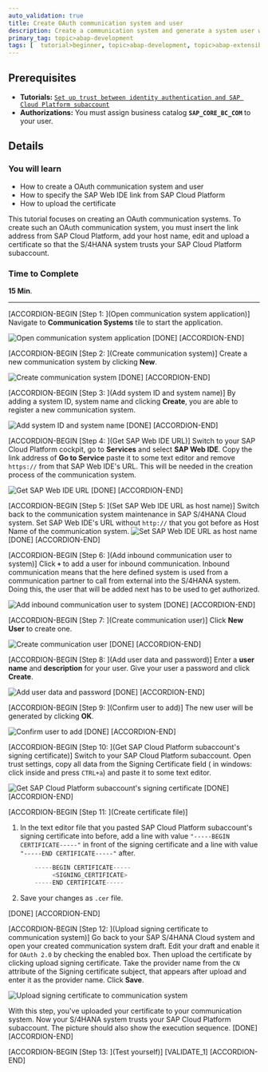 ```yaml
---
auto_validation: true
title: Create OAuth communication system and user
description: Create a communication system and generate a system user within the communication system.
primary_tag: topic>abap-development
tags: [  tutorial>beginner, topic>abap-development, topic>abap-extensibility ]
---
```


## Prerequisites  
- **Tutorials:** [`Set up trust between identity authentication and SAP Cloud Platform subaccount`](https://developers.sap.com/tutorials/abap-custom-ui-trust-settings.html)
- **Authorizations:** You must assign business catalog **`SAP_CORE_BC_COM`** to your user.

## Details
### You will learn
- How to create a OAuth communication system and user
- How to specify the SAP Web IDE link from SAP Cloud Platform
- How to upload the certificate

This tutorial focuses on creating an OAuth communication systems. To create such an OAuth communication system, you must insert the link address from SAP Cloud Platform, add your host name, edit and upload a certificate so that the S/4HANA system trusts your SAP Cloud Platform subaccount.

### Time to Complete
**15 Min**.

---

[ACCORDION-BEGIN [Step 1: ](Open communication system application)]
Navigate to **Communication Systems** tile to start the application.

![Open communication system application](system.png)
[DONE]
[ACCORDION-END]

[ACCORDION-BEGIN [Step 2: ](Create communication system)]
Create a new communication system by clicking **New**.

![Create communication system](new.png)
[DONE]
[ACCORDION-END]

[ACCORDION-BEGIN [Step 3: ](Add system ID and system name)]
By adding a system ID, system name and clicking **Create**, you are able to register a new communication system.

![Add system ID and system name](create.png)
[DONE]
[ACCORDION-END]

[ACCORDION-BEGIN [Step 4: ](Get SAP Web IDE URL)]
Switch to your SAP Cloud Platform cockpit, go to **Services** and select **SAP Web IDE**. Copy the link address of **Go to Service** paste it to some text editor and remove `https://` from that SAP Web IDE's URL. This will be needed in the creation process of the communication system.

![Get SAP Web IDE URL](link.png)
[DONE]
[ACCORDION-END]

[ACCORDION-BEGIN [Step 5: ](Set SAP Web IDE URL as host name)]
Switch back to the communication system maintenance in SAP S/4HANA Cloud system. Set SAP Web IDE's URL without `http://` that you got before as Host Name of the communication system.
![Set SAP Web IDE URL as host name](hostname.png)
[DONE]
[ACCORDION-END]

[ACCORDION-BEGIN [Step 6: ](Add inbound communication user to system)]
Click **`+`** to add a user for inbound communication. Inbound communication means that the here defined system is used from a communication partner to call from external into the S/4HANA system. Doing this, the user that will be added next has to be used to get authorized.

![Add inbound communication user to system](plus.png)
[DONE]
[ACCORDION-END]

[ACCORDION-BEGIN [Step 7: ](Create communication user)]
Click **New User** to create one.

![Create communication user](newuser.png)
[DONE]
[ACCORDION-END]

[ACCORDION-BEGIN [Step 8: ](Add user data and password)]
Enter a **user name** and **description** for your user. Give your user a password and click **Create**.

![Add user data and password](userdata.png)
[DONE]
[ACCORDION-END]

[ACCORDION-BEGIN [Step 9: ](Confirm user to add)]
The new user will be generated by clicking **OK**.

![Confirm user to add](ok.png)
[DONE]
[ACCORDION-END]

[ACCORDION-BEGIN [Step 10: ](Get SAP Cloud Platform subaccount's signing certificate)]
Switch to your SAP Cloud Platform subaccount. Open trust settings, copy all data from the Signing Certificate field ( in windows: click inside and press `CTRL+a`) and paste it to some text editor.

![Get SAP Cloud Platform subaccount's signing certificate](trust.png)
[DONE]
[ACCORDION-END]

[ACCORDION-BEGIN [Step 11: ](Create certificate file)]
1. In the text editor file that you pasted SAP Cloud Platform subaccount's signing certificate into before, add a line with value `"-----BEGIN CERTIFICATE-----"` in front of the signing certificate and a line with value `"-----END CERTIFICATE-----"` after.

    ```swift
        -----BEGIN CERTIFICATE-----
             <SIGNING_CERTIFICATE>
        -----END CERTIFICATE-----
    ```
2. Save your changes as `.cer` file.

[DONE]
[ACCORDION-END]

[ACCORDION-BEGIN [Step 12: ](Upload signing certificate to communication system)]
Go back to your SAP S/4HANA Cloud system and open your created communication system draft. Edit your draft and enable it for `OAuth 2.0` by checking the enabled box. Then upload the certificate by clicking upload signing certificate. Take the provider name from the `CN` attribute of the Signing certificate subject, that appears after upload and enter it as the provider name. Click **Save**.

![Upload signing certificate to communication system](certificate.png)

With this step, you've uploaded your certificate to your communication system. Now your S/4HANA system trusts your SAP Cloud Platform subaccount. The picture should also show the execution sequence.
[DONE]
[ACCORDION-END]

[ACCORDION-BEGIN [Step 13: ](Test yourself)]
[VALIDATE_1]
[ACCORDION-END]
